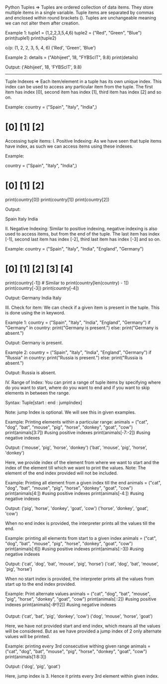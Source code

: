 Python Tuples =>
Tuples are ordered collection of data items. They store multiple items in a single variable. Tuple items are separated by commas and enclosed within round brackets (). Tuples are unchangeable meaning we can not alter them after creation.

Example 1:
tuple1 = (1,2,2,3,5,4,6)
tuple2 = ("Red", "Green", "Blue")
print(tuple1)
print(tuple2)


o/p:
(1, 2, 2, 3, 5, 4, 6)
('Red', 'Green', 'Blue')

Example 2:
details = ("Abhijeet", 18, "FYBScIT", 9.8)
print(details)

Output:
('Abhijeet', 18, 'FYBScIT', 9.8)



-------------------------------------------------------
Tuple Indexes =>
Each item/element in a tuple has its own unique index. This index can be used to access any particular item from the tuple. The first item has index [0], second item has index [1], third item has index [2] and so on.

Example:
country = ("Spain", "Italy", "India",)
#            [0]      [1]      [2]


Accessing tuple items:
I. Positive Indexing:
As we have seen that tuple items have index, as such we can access items using these indexes.

Example:

country = ("Spain", "Italy", "India",)
#            [0]      [1]      [2]     
print(country[0])
print(country[1])
print(country[2])

Output:

Spain
Italy
India

II. Negative Indexing:
Similar to positive indexing, negative indexing is also used to access items, but from the end of the tuple. The last item has index [-1], second last item has index [-2], third last item has index [-3] and so on.

Example:
country = ("Spain", "Italy", "India", "England", "Germany")
#            [0]      [1]      [2]       [3]        [4]
print(country[-1]) # Similar to print(country[len(country) - 1])
print(country[-3])
print(country[-4])

Output:
Germany
India
Italy


III. Check for item:
We can check if a given item is present in the tuple. This is done using the in keyword.

Example 1:
country = ("Spain", "Italy", "India", "England", "Germany")
if "Germany" in country:
    print("Germany is present.")
else:
    print("Germany is absent.")

Output:
Germany is present.

Example 2:
country = ("Spain", "Italy", "India", "England", "Germany")
if "Russia" in country:
    print("Russia is present.")
else:
    print("Russia is absent.")

Output:
Russia is absent.


IV. Range of Index:
You can print a range of tuple items by specifying where do you want to start, where do you want to end and if you want to skip elements in between the range.

Syntax:
Tuple[start : end : jumpIndex]

Note: jump Index is optional. We will see this in given examples.

Example: Printing elements within a particular range:
animals = ("cat", "dog", "bat", "mouse", "pig", "horse", "donkey", "goat", "cow")
print(animals[3:7])     #using positive indexes
print(animals[-7:-2])   #using negative indexes

Output:
('mouse', 'pig', 'horse', 'donkey')
('bat', 'mouse', 'pig', 'horse', 'donkey')

Here, we provide index of the element from where we want to start and the index of the element till which we want to print the values. Note: The element of the end index provided will not be included.

Example: Printing all element from a given index till the end
animals = ("cat", "dog", "bat", "mouse", "pig", "horse", "donkey", "goat", "cow")
print(animals[4:])      #using positive indexes
print(animals[-4:])     #using negative indexes

Output:
('pig', 'horse', 'donkey', 'goat', 'cow')
('horse', 'donkey', 'goat', 'cow')

When no end index is provided, the interpreter prints all the values till the end.

Example: printing all elements from start to a given index
animals = ("cat", "dog", "bat", "mouse", "pig", "horse", "donkey", "goat", "cow")
print(animals[:6])      #using positive indexes
print(animals[:-3])     #using negative indexes

Output:
('cat', 'dog', 'bat', 'mouse', 'pig', 'horse')
('cat', 'dog', 'bat', 'mouse', 'pig', 'horse')

When no start index is provided, the interpreter prints all the values from start up to the end index provided.

Example: Print alternate values
animals = ("cat", "dog", "bat", "mouse", "pig", "horse", "donkey", "goat", "cow")
print(animals[::2])     #using positive indexes
print(animals[-8:-1:2]) #using negative indexes

Output:
('cat', 'bat', 'pig', 'donkey', 'cow')
('dog', 'mouse', 'horse', 'goat')

Here, we have not provided start and end index, which means all the values will be considered. But as we have provided a jump index of 2 only alternate values will be printed.

Example: printing every 3rd consecutive withing given range
animals = ("cat", "dog", "bat", "mouse", "pig", "horse", "donkey", "goat", "cow")
print(animals[1:8:3])

Output:
('dog', 'pig', 'goat')

Here, jump index is 3. Hence it prints every 3rd element within given index.